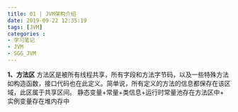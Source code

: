 ```yaml
---
title: 01 | JVM架构介绍
date: 2019-09-22 12:35:19
tags: [JVM]
categories :
- 学习笔记
- JVM
- SGG_JVM
---
```


**1、方法区**
方法区是被所有线程共享，所有字段和方法字节码，以及一些特殊方法如构造函数，接口代码也在此定义。简单说，所有定义的方法的信息都保存在该区域，此区属于共享区间。
静态变量+常量+类信息+运行时常量池存在方法区中+
实例变量存在堆内存中